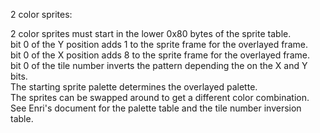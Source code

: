 2 color sprites:  
  
2 color sprites must start in the lower 0x80 bytes of the sprite table.  
bit 0 of the Y position adds 1 to the sprite frame for the overlayed frame.  
bit 0 of the X position adds 8 to the sprite frame for the overlayed frame.  
bit 0 of the tile number inverts the pattern depending the on the X and Y bits.  
The starting sprite palette determines the overlayed palette.  
The sprites can be swapped around to get a different color combination.  
See Enri's document for the palette table and the tile number inversion table.  
